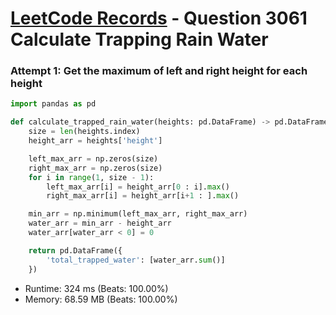 # [LeetCode Records](../../README.md) - Question 3061 Calculate Trapping Rain Water

### Attempt 1: Get the maximum of left and right height for each height
```py
import pandas as pd

def calculate_trapped_rain_water(heights: pd.DataFrame) -> pd.DataFrame:
    size = len(heights.index)
    height_arr = heights['height']

    left_max_arr = np.zeros(size)
    right_max_arr = np.zeros(size)
    for i in range(1, size - 1):
        left_max_arr[i] = height_arr[0 : i].max()
        right_max_arr[i] = height_arr[i+1 : ].max()

    min_arr = np.minimum(left_max_arr, right_max_arr)
    water_arr = min_arr - height_arr
    water_arr[water_arr < 0] = 0

    return pd.DataFrame({
        'total_trapped_water': [water_arr.sum()]
    })
```
- Runtime: 324 ms (Beats: 100.00%)
- Memory: 68.59 MB (Beats: 100.00%)

<br>
